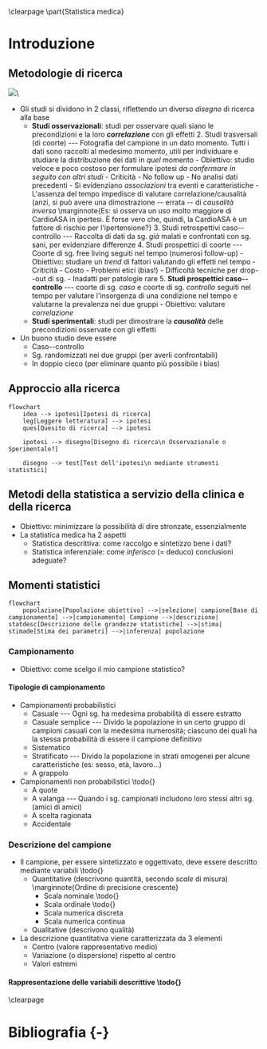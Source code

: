 <!--
Docente: Ada Dormi
Ricevimento: mar 11--13 con appuntamento (ada.dormi@unibo.it)
Libro: Statistica per discipline biomediche, Stanton A. Glanz, ed McGraw Hill
-->

\clearpage
\part{Statistica medica}

# Introduzione

## Metodologie di ricerca

![](img/piramide-evidenze-scientifiche.png)\ 

- Gli studi si dividono in 2 classi, riflettendo un diverso _disegno_ di ricerca alla base
	- __Studi osservazionali__: studi per osservare quali siano le precondizioni e la loro ___correlazione___ con gli effetti
		2. Studi trasversali (di coorte) --- Fotografia del campione in un dato momento. Tutti i dati sono raccolti al medesimo momento, utili per individuare e studiare la distribuzione dei dati in _quel_ momento
			- Obiettivo: studio veloce e poco costoso per formulare ipotesi _da confermare in seguito con altri studi_
			- Criticità
				- No follow up
				- No analisi dati precedenti
				- Si evidenziano _associazioni_ tra eventi e caratteristiche
				- L'assenza del tempo impedisce di valutare correlazione/causalità (anzi, si può avere una dimostrazione -- errata -- di _causalità inversa_ \marginnote{Es: si osserva un uso molto maggiore di CardioASA in ipertesi. È forse vero che, quindi, la CardioASA è un fattore di rischio per l'ipertensione?}
		3. Studi retrospettivi caso--controllo --- Raccolta di dati da sg. _già_ malati e confrontati con sg. sani, per evidenziare differenze
		4. Studi prospettici di coorte --- Coorte di sg. free living seguiti nel tempo (numerosi follow-up)
			- Obiettivo: studiare un _trend_ di fattori valutando gli effetti nel tempo
			- Criticità
				- Costo
				- Problemi etici (bias!)
				- Difficoltà tecniche per drop--out di sg.
				- Inadatti per patologie rare
		5. __Studi prospettici caso--controllo__ ---  coorte di sg. _caso_ e coorte di sg. _controllo_ seguiti nel tempo per valutare l'insorgenza di una condizione nel tempo e valutarne la prevalenza nei due gruppi
			- Obiettivo: valutare _correlazione_
	- __Studi sperimentali__: studi per dimostrare la ___causalità___ delle precondizioni osservate con gli effetti
- Un buono studio deve essere
	- Caso--controllo
	- Sg. randomizzati nei due gruppi (per averli confrontabili)
	- In doppio cieco (per eliminare quanto più possibile i bias)

## Approccio alla ricerca

```mermaid
flowchart
	idea --> ipotesi[Ipotesi di ricerca]
	leg[Leggere letteratura] --> ipotesi
	ques[Quesito di ricerca] --> ipotesi

	ipotesi --> disegno[Disegno di ricerca\n Osservazionale o Sperimentale?]

	disegno --> test[Test dell'ipotesi\n mediante strumenti statistici]
```

## Metodi della statistica a servizio della clinica e della ricerca
- Obiettivo: minimizzare la possibilità di dire stronzate, essenzialmente
- La statistica medica ha 2 aspetti
	- Statistica descrittiva: come raccolgo e sintetizzo bene i dati?
	- Statistica inferenziale: come _inferisco_ (= deduco) conclusioni adeguate?

## Momenti statistici
```mermaid
flowchart
	popolazione[Popolazione obiettivo] -->|selezione| campione[Base di campionamento] -->|campionamento| Campione -->|descrizione| statdesc[Descrizione delle grandezze statistiche] -->|stima| stimade[Stima dei parametri] -->|inferenza| popolazione
```

### Campionamento
- Obiettivo: come scelgo il mio campione statistico?

#### Tipologie di campionamento
- Campionamenti probabilistici
	- Casuale --- Ogni sg. ha medesima probabilità di essere estratto
	- Casuale semplice --- Divido la popolazione in un certo gruppo di campioni casuali con la medesima numerosità; ciascuno dei quali ha la stessa probabilità di essere il campione definitivo
	- Sistematico
	- Stratificato --- Divido la popolazione in strati omogenei per alcune caratteristiche (es: sesso, età, lavoro...)
	- A grappolo
- Campionamenti non probabilistici \todo{}
	- A quote
	- A valanga --- Quando i sg. campionati includono loro stessi altri sg. (amici di amici)
	- A scelta ragionata
	- Accidentale

### Descrizione del campione
- Il campione, per essere sintetizzato e oggettivato, deve essere descritto mediante variabili \todo{}
	- Quantitative (descrivono quantità, secondo _scale_ di misura) \marginnote{Ordine di precisione crescente}
		- Scala nominale \todo{}
		- Scala ordinale \todo{}
		- Scala numerica discreta
		- Scala numerica continua
	- Qualitative (descrivono qualità)
- La descrizione quantitativa viene caratterizzata da 3 elementi
	- Centro (valore rappresentativo medio)
	- Variazione (o dispersione) rispetto al centro
	- Valori estremi

#### Rappresentazione delle variabili descrittive \todo{}

\clearpage

# Bibliografia {-}
